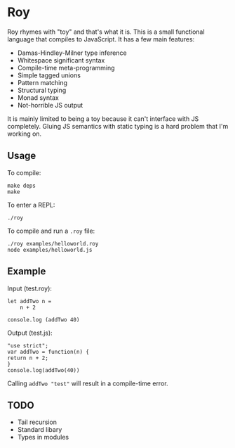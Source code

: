Roy
===

Roy rhymes with "toy" and that's what it is. This is a small functional language that compiles to JavaScript. It has a few main features:

* Damas-Hindley-Milner type inference
* Whitespace significant syntax
* Compile-time meta-programming
* Simple tagged unions
* Pattern matching
* Structural typing
* Monad syntax
* Not-horrible JS output

It is mainly limited to being a toy because it can't interface with JS completely. Gluing JS semantics with static typing is a hard problem that I'm working on.

Usage
---

To compile:

    make deps
    make

To enter a REPL:

    ./roy

To compile and run a `.roy` file:

    ./roy examples/helloworld.roy
    node examples/helloworld.js

Example
---

Input (test.roy):

    let addTwo n =
        n + 2

    console.log (addTwo 40)

Output (test.js):

    "use strict";
    var addTwo = function(n) {
	return n + 2;
    }
    console.log(addTwo(40))

Calling `addTwo "test"` will result in a compile-time error.

TODO
---
* Tail recursion
* Standard libary
* Types in modules

